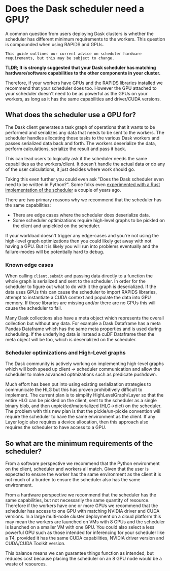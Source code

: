 # Does the Dask scheduler need a GPU?

A common question from users deploying Dask clusters is whether the scheduler has different minimum requirements to the workers. This question is compounded when using RAPIDS and GPUs.

```{warning}
This guide outlines our current advice on scheduler hardware requirements, but this may be subject to change.
```

**TLDR; It is strongly suggested that your Dask scheduler has matching hardware/software capabilities to the other components in your cluster.**

Therefore, if your workers have GPUs and the RAPIDS libraries installed we recommend that your scheduler does too. However the GPU attached to your scheduler doesn't need to be as powerful as the GPUs on your workers, as long as it has the same capabilities and driver/CUDA versions.

## What does the scheduler use a GPU for?

The Dask client generates a task graph of operations that it wants to be performed and serializes any data that needs to be sent to the workers. The scheduler handles allocating those tasks to the various Dask workers and passes serialized data back and forth. The workers deserialize the data, perform calculations, serialize the result and pass it back.

This can lead users to logically ask if the scheduler needs the same capabilities as the workers/client. It doesn't handle the actual data or do any of the user calculations, it just decides where work should go.

Taking this even further you could even ask "Does the Dask scheduler even need to be written in Python?". Some folks even [experimented with a Rust implementation of the scheduler](https://github.com/It4innovations/rsds) a couple of years ago.

There are two primary reasons why we recommend that the scheduler has the same capabilities:

- There are edge cases where the scheduler does deserialize data.
- Some scheduler optimizations require high-level graphs to be pickled on the client and unpickled on the scheduler.

If your workload doesn't trigger any edge-cases and you're not using the high-level graph optimizations then you could likely get away with not having a GPU. But it is likely you will run into problems eventually and the failure-modes will be potentially hard to debug.

### Known edge cases

When calling `client.submit` and passing data directly to a function the whole graph is serialized and sent to the scheduler. In order for the scheduler to figure out what to do with it the graph is deserialized. If the data uses GPUs this can cause the scheduler to import RAPIDS libraries, attempt to instantiate a CUDA context and populate the data into GPU memory. If those libraries are missing and/or there are no GPUs this will cause the scheduler to fail.

Many Dask collections also have a meta object which represents the overall collection but without any data. For example a Dask Dataframe has a meta Pandas Dataframe which has the same meta properties and is used during scheduling. If the underlying data is instead a cuDF Dataframe then the meta object will be too, which is deserialized on the scheduler.

### Scheduler optimizations and High-Level graphs

The Dask community is actively working on implementing high-level graphs which will both speed up client -> scheduler communication and allow the scheduler to make advanced optmizations such as predicate pushdown.

Much effort has been put into using existing serialization strategies to communicate the HLG but this has proven prohibitively difficult to implement. The current plan is to simplify HighLevelGraph/Layer so that the entire HLG can be pickled on the client, sent to the scheduler as a single binary blob, and then unpickled/materialized (HLG->dict) on the scheduler. The problem with this new plan is that the pickle/un-pickle convention will require the scheduler to have the same environment as the client. If any Layer logic also requires a device allocation, then this approach also requires the scheduler to have access to a GPU.

## So what are the minimum requirements of the scheduler?

From a software perspective we recommend that the Python environment on the client, scheduler and workers all match. Given that the user is expected to ensure the worker has the same environment as the client it is not much of a burden to ensure the scheduler also has the same environment.

From a hardware perspective we recommend that the scheduler has the same capabilities, but not necessarily the same quantity of resource. Therefore if the workers have one or more GPUs we recommend that the scheduler has access to one GPU with matching NVIDIA driver and CUDA versions. In a large multi-node cluster deployment on a cloud platform this may mean the workers are launched on VMs with 8 GPUs and the scheduler is launched on a smaller VM with one GPU. You could also select a less powerful GPU such as those intended for inferencing for your scheduler like a T4, provided it has the same CUDA capabilities, NVIDIA driver version and CUDA/CUDA Toolkit version. 

This balance means we can guarantee things function as intended, but reduces cost because placing the scheduler on an 8 GPU node would be a waste of resources.
